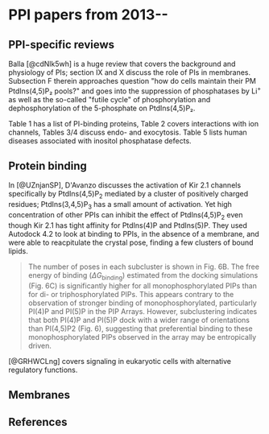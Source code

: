 # PPI papers from 2013--

## PPI-specific reviews
Balla [@cdNlk5wh] is a huge review that covers the background and physiology of PIs; section IX and X discuss the role of PIs in membranes. Subsection F therein approaches question "how do cells maintain their PM PtdIns(4,5)P₂ pools?" and goes into the suppression of phosphatases by Li<sup>+</sup> as well as the so-called "futile cycle" of phosphorylation and dephosphorylation of the 5-phosphate on PtdIns(4,5)P₂.

Table 1 has a list of PI-binding proteins, Table 2 covers interactions with ion channels, Tables 3/4 discuss endo- and exocytosis. Table 5 lists human diseases associated with inositol phosphatase defects.


## Protein binding
In [@UZnjanSP], D'Avanzo discusses the activation of Kir 2.1 channels specifically by PtdIns(4,5)P<sub>2</sub> mediated by a cluster of positively charged residues; PtdIns(3,4,5)P<sub>3</sub> has a small amount of activation. Yet high concentration of other PPIs can inhibit the effect of PtdIns(4,5)P<sub>2</sub> even though Kir 2.1 has tight affinity for PtdIns(4)P and PtdIns(5)P. They used Autodock 4.2 to look at binding to PPIs, in the absence of a membrane, and were able to reacpitulate the crystal pose, finding a few clusters of bound lipids. 

> The number of poses in each subcluster is shown in Fig. 6B. The free energy of binding ($\Delta G_\text{binding}$) estimated from the docking simulations (Fig. 6C) is significantly higher for all monophosphorylated PIPs than for di- or triphosphorylated PIPs. This appears contrary to the observation of stronger binding of monophosphorylated, particularly PI(4)P and PI(5)P in the PIP Arrays. However, subclustering indicates that both PI(4)P and PI(5)P dock with a wider range of orientations than PI(4,5)P2 (Fig. 6), suggesting that preferential binding to these monophosphorylated PIPs observed in the array may be entropically driven.

[@GRHWCLng] covers signaling in eukaryotic cells with alternative regulatory functions.


## Membranes



## References